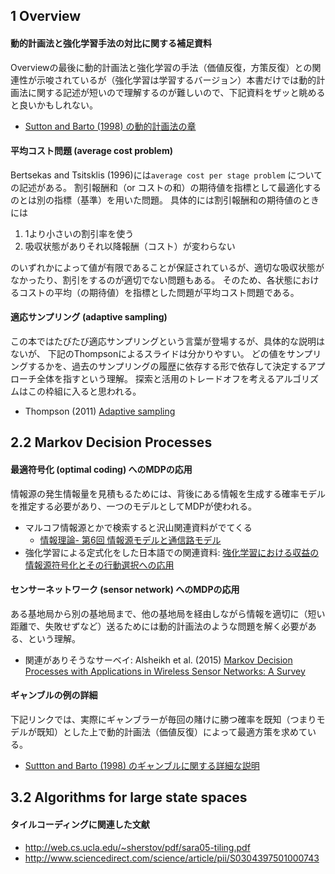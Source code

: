 ## 1 Overview

#### 動的計画法と強化学習手法の対比に関する補足資料
Overviewの最後に動的計画法と強化学習の手法（価値反復，方策反復）との関連性が示唆されているが（強化学習は学習するバージョン）本書だけでは動的計画法に関する記述が短いので理解するのが難しいので、下記資料をザッと眺めると良いかもしれない。

- [Sutton and Barto (1998) の動的計画法の章](http://webdocs.cs.ualberta.ca/~sutton/book/4/node1.html)

#### 平均コスト問題 (average cost problem)
Bertsekas and Tsitsklis (1996)には`average cost per stage problem` についての記述がある。
割引報酬和（or コストの和）の期待値を指標として最適化するのとは別の指標（基準）を用いた問題。
具体的には割引報酬和の期待値のときには 

1. 1より小さいの割引率を使う
2. 吸収状態がありそれ以降報酬（コスト）が変わらない

のいずれかによって値が有限であることが保証されているが、適切な吸収状態がなかったり、割引をするのが適切でない問題もある。
そのため、各状態におけるコストの平均（の期待値）を指標とした問題が平均コスト問題である。

#### 適応サンプリング (adaptive sampling)
この本ではたびたび適応サンプリングという言葉が登場するが、具体的な説明はないが、
下記のThompsonによるスライドは分かりやすい。
どの値をサンプリングするかを、過去のサンプリングの履歴に依存する形で依存して決定するアプローチ全体を指すという理解。
探索と活用のトレードオフを考えるアルゴリズムはこの枠組に入ると思われる。

- Thompson (2011) [Adaptive sampling](http://www.mathstat.helsinki.fi/msm/banocoss/2011/Presentations/Thompson_web.pdf)

## 2.2 Markov Decision Processes

#### 最適符号化 (optimal coding) へのMDPの応用
情報源の発生情報量を見積もるためには、背後にある情報を生成する確率モデルを推定する必要があり、一つのモデルとしてMDPが使われる。

- マルコフ情報源とかで検索すると沢山関連資料がでてくる
  - [情報理論- 第6回 情報源モデルと通信路モデル](http://web.tuat.ac.jp/~s-hotta/info/slide6.pdf)
- 強化学習による定式化をした日本語での関連資料: [強化学習における収益の情報源符号化とその行動選択への応用](https://www.google.co.jp/webhp?sourceid=chrome-instant&rlz=1C5CHFA_enJP565JP565&ion=1&espv=2&ie=UTF-8#q=%E5%BC%B7%E5%8C%96%E5%AD%A6%E7%BF%92%E3%81%AB%E3%81%8A%E3%81%91%E3%82%8B%E5%8F%8E%E7%9B%8A%E3%81%AE%E6%83%85%E5%A0%B1%E6%BA%90%E7%AC%A6%E5%8F%B7%E5%8C%96%E3%81%A8%E3%81%9D%E3%81%AE%E8%A1%8C%E5%8B%95%E9%81%B8%E6%8A%9E%E3%81%B8%E3%81%AE%E5%BF%9C%E7%94%A8)

#### センサーネットワーク (sensor network) へのMDPの応用
ある基地局から別の基地局まで、他の基地局を経由しながら情報を適切に（短い距離で、失敗せずなど）送るためには動的計画法のような問題を解く必要がある、という理解。

- 関連がありそうなサーベイ: Alsheikh et al. (2015) [Markov Decision Processes with Applications in Wireless Sensor Networks: A Survey](https://arxiv.org/pdf/1501.00644.pdf)

#### ギャンブルの例の詳細
下記リンクでは、実際にギャンブラーが毎回の賭けに勝つ確率を既知（つまりモデルが既知）とした上で動的計画法（価値反復）によって最適方策を求めている。

- [Suttton and Barto (1998) のギャンブルに関する詳細な説明](http://webdocs.cs.ualberta.ca/~sutton/book/4/node5.html#SECTION00140000000000000000)

## 3.2 Algorithms for large state spaces

#### タイルコーディングに関連した文献
- http://web.cs.ucla.edu/~sherstov/pdf/sara05-tiling.pdf
- http://www.sciencedirect.com/science/article/pii/S0304397501000743
